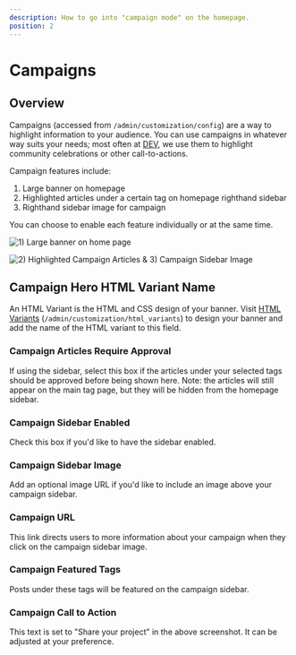 ```yaml
---
description: How to go into "campaign mode" on the homepage.
position: 2
---
```


# Campaigns

## Overview

Campaigns (accessed from `/admin/customization/config`) are a way to highlight information to your audience. You can use campaigns in whatever way suits your needs; most often at [DEV](https://dev.to/), we use them to highlight community celebrations or other call-to-actions.

Campaign features include:

1. Large banner on homepage
2. Highlighted articles under a certain tag on homepage righthand sidebar
3. Righthand sidebar image for campaign

You can choose to enable each feature individually or at the same time.

![1) Large banner on home page](/img/large_banner_on_homepage.png)

![2) Highlighted Campaign Articles & 3) Campaign Sidebar Image](/img/campaign_sidebar_image.png)

## Campaign Hero HTML Variant Name

An HTML Variant is the HTML and CSS design of your banner. Visit [HTML Variants](/docs/advanced-customization/html-variants) (`/admin/customization/html_variants`) to design your banner and add the name of the HTML variant to this field.

### Campaign Articles Require Approval

If using the sidebar, select this box if the articles under your selected tags should be approved before being shown here. Note: the articles will still appear on the main tag page, but they will be hidden from the homepage sidebar.

### **Campaign Sidebar Enabled**

Check this box if you'd like to have the sidebar enabled.

### Campaign Sidebar Image

Add an optional image URL if you'd like to include an image above your campaign sidebar.

### Campaign URL

This link directs users to more information about your campaign when they click on the campaign sidebar image.

### Campaign Featured Tags

Posts under these tags will be featured on the campaign sidebar.

### Campaign Call to Action

This text is set to "Share your project" in the above screenshot. It can be adjusted at your preference.
